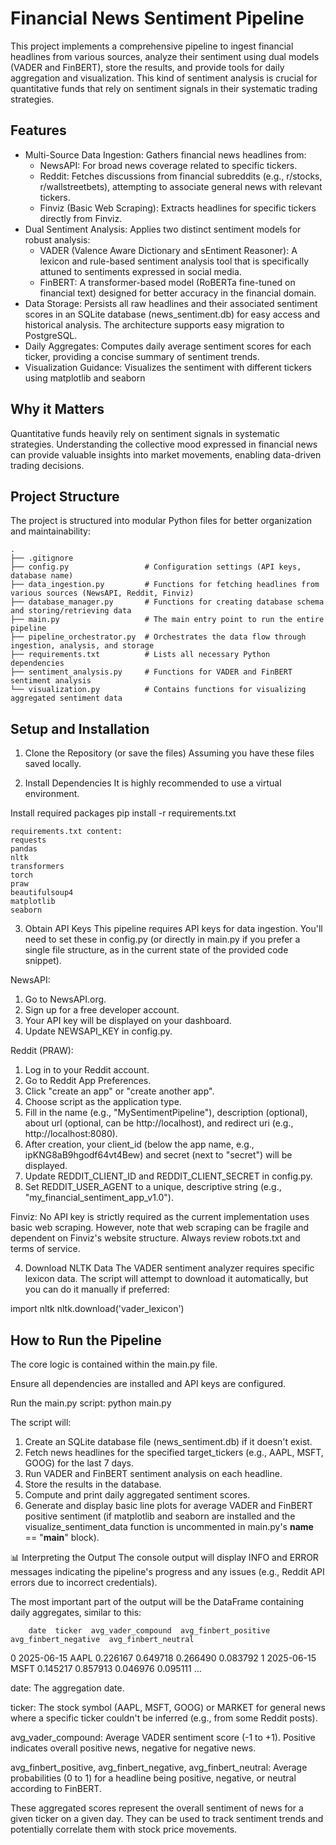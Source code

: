 # Financial News Sentiment Pipeline
This project implements a comprehensive pipeline to ingest financial headlines from various sources, analyze their sentiment using dual models (VADER and FinBERT), store the results, and provide tools for daily aggregation and visualization. This kind of sentiment analysis is crucial for quantitative funds that rely on sentiment signals in their systematic trading strategies.

## Features
- Multi-Source Data Ingestion: Gathers financial news headlines from:
    - NewsAPI: For broad news coverage related to specific tickers.
    - Reddit: Fetches discussions from financial subreddits (e.g., r/stocks, r/wallstreetbets), attempting to associate general news with relevant tickers.
    - Finviz (Basic Web Scraping): Extracts headlines for specific tickers directly from Finviz.
- Dual Sentiment Analysis: Applies two distinct sentiment models for robust analysis:
    - VADER (Valence Aware Dictionary and sEntiment Reasoner): A lexicon and rule-based sentiment analysis tool that is specifically attuned to sentiments expressed in social media.
    - FinBERT: A transformer-based model (RoBERTa fine-tuned on financial text) designed for better accuracy in the financial domain.
- Data Storage: Persists all raw headlines and their associated sentiment scores in an SQLite database (news_sentiment.db) for easy access and historical analysis. The architecture supports easy migration to PostgreSQL.
- Daily Aggregates: Computes daily average sentiment scores for each ticker, providing a concise summary of sentiment trends.
- Visualization Guidance: Visualizes the sentiment with different tickers using matplotlib and seaborn

## Why it Matters
Quantitative funds heavily rely on sentiment signals in systematic strategies. Understanding the collective mood expressed in financial news can provide valuable insights into market movements, enabling data-driven trading decisions.

## Project Structure
The project is structured into modular Python files for better organization and maintainability:

```
.
├── .gitignore
├── config.py                 # Configuration settings (API keys, database name)
├── data_ingestion.py         # Functions for fetching headlines from various sources (NewsAPI, Reddit, Finviz)
├── database_manager.py       # Functions for creating database schema and storing/retrieving data
├── main.py                   # The main entry point to run the entire pipeline
├── pipeline_orchestrator.py  # Orchestrates the data flow through ingestion, analysis, and storage
├── requirements.txt          # Lists all necessary Python dependencies
├── sentiment_analysis.py     # Functions for VADER and FinBERT sentiment analysis
└── visualization.py          # Contains functions for visualizing aggregated sentiment data
```
## Setup and Installation
1. Clone the Repository (or save the files)
Assuming you have these files saved locally.

2. Install Dependencies
It is highly recommended to use a virtual environment.

Install required packages
pip install -r requirements.txt

```
requirements.txt content:
requests  
pandas
nltk
transformers
torch
praw
beautifulsoup4
matplotlib
seaborn
```

3. Obtain API Keys
This pipeline requires API keys for data ingestion. You'll need to set these in config.py (or directly in main.py if you prefer a single file structure, as in the current state of the provided code snippet).

NewsAPI:
1. Go to NewsAPI.org.
2. Sign up for a free developer account.
3. Your API key will be displayed on your dashboard.
4. Update NEWSAPI_KEY in config.py.

Reddit (PRAW):
1. Log in to your Reddit account.
2. Go to Reddit App Preferences.
3. Click "create an app" or "create another app".
4. Choose script as the application type.
5. Fill in the name (e.g., "MySentimentPipeline"), description (optional), about url (optional, can be http://localhost), and redirect uri (e.g., http://localhost:8080).
6. After creation, your client_id (below the app name, e.g., ipKNG8aB9hgodf64vt4Bew) and secret (next to "secret") will be displayed.
7. Update REDDIT_CLIENT_ID and REDDIT_CLIENT_SECRET in config.py.
8. Set REDDIT_USER_AGENT to a unique, descriptive string (e.g., "my_financial_sentiment_app_v1.0").

Finviz: No API key is strictly required as the current implementation uses basic web scraping. However, note that web scraping can be fragile and dependent on Finviz's website structure. Always review robots.txt and terms of service.

4. Download NLTK Data
The VADER sentiment analyzer requires specific lexicon data. The script will attempt to download it automatically, but you can do it manually if preferred:

import nltk
nltk.download('vader_lexicon')

## How to Run the Pipeline
The core logic is contained within the main.py file.

Ensure all dependencies are installed and API keys are configured.

Run the main.py script:
python main.py

The script will:
1. Create an SQLite database file (news_sentiment.db) if it doesn't exist.
2. Fetch news headlines for the specified target_tickers (e.g., AAPL, MSFT, GOOG) for the last 7 days.
3. Run VADER and FinBERT sentiment analysis on each headline.
4. Store the results in the database.
5. Compute and print daily aggregated sentiment scores.
6. Generate and display basic line plots for average VADER and FinBERT positive sentiment (if matplotlib and seaborn are installed and the visualize_sentiment_data function is uncommented in main.py's __name__ == "__main__" block).

📊 Interpreting the Output
The console output will display INFO and ERROR messages indicating the pipeline's progress and any issues (e.g., Reddit API errors due to incorrect credentials).

The most important part of the output will be the DataFrame containing daily aggregates, similar to this:

        date  ticker  avg_vader_compound  avg_finbert_positive  avg_finbert_negative  avg_finbert_neutral
0  2025-06-15    AAPL            0.226167              0.649718              0.266490             0.083792
1  2025-06-15    MSFT            0.145217              0.857913              0.046976             0.095111
...

date: The aggregation date.

ticker: The stock symbol (AAPL, MSFT, GOOG) or MARKET for general news where a specific ticker couldn't be inferred (e.g., from some Reddit posts).

avg_vader_compound: Average VADER sentiment score (-1 to +1). Positive indicates overall positive news, negative for negative news.

avg_finbert_positive, avg_finbert_negative, avg_finbert_neutral: Average probabilities (0 to 1) for a headline being positive, negative, or neutral according to FinBERT.

These aggregated scores represent the overall sentiment of news for a given ticker on a given day. They can be used to track sentiment trends and potentially correlate them with stock price movements.

